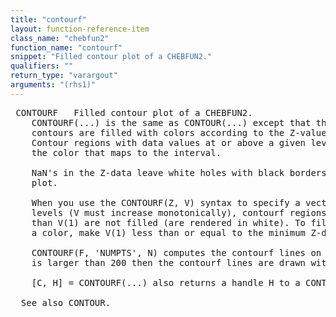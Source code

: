 ```yaml
---
title: "contourf"
layout: function-reference-item
class_name: "chebfun2"
function_name: "contourf"
snippet: "Filled contour plot of a CHEBFUN2."
qualifiers: ""
return_type: "varargout"
arguments: "(rhs1)"
---
```


<pre class="help-text"> CONTOURF   Filled contour plot of a CHEBFUN2.
    CONTOURF(...) is the same as CONTOUR(...) except that the areas between
    contours are filled with colors according to the Z-value for each level.
    Contour regions with data values at or above a given level are filled with
    the color that maps to the interval.
 
    NaN's in the Z-data leave white holes with black borders in the contour
    plot.
 
    When you use the CONTOURF(Z, V) syntax to specify a vector of contourf
    levels (V must increase monotonically), contourf regions with Z-values less
    than V(1) are not filled (are rendered in white). To fill such regions with
    a color, make V(1) less than or equal to the minimum Z-data value.
 
    CONTOURF(F, 'NUMPTS', N) computes the contourf lines on a N by N grid. If N
    is larger than 200 then the contourf lines are drawn with more detail.
 
    [C, H] = CONTOURF(...) also returns a handle H to a CONTOURGROUP object.
 
  See also CONTOUR.
</pre>